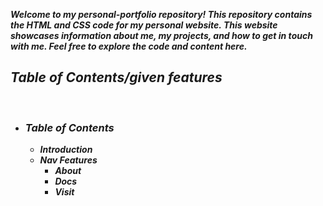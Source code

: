 <b><i>Welcome to my personal-portfolio repository! This repository contains the HTML and CSS code for my personal website. This website showcases information about me, my projects, and how to get in touch with me. Feel free to explore the code and content here.
<i><b>
<br/>
<h2>Table of Contents/given features</h2>
<br/>
<bold>
<ul>
  <li><h3>Table of Contents</h3></li>
  <ul>
    <li>Introduction</li>
    <li>Nav Features
    <ul>
      <li>About</li>
      <li>Docs</li>
      <li>Visit</li>
    </ul>
  </ul>
</ul>
</bold>
